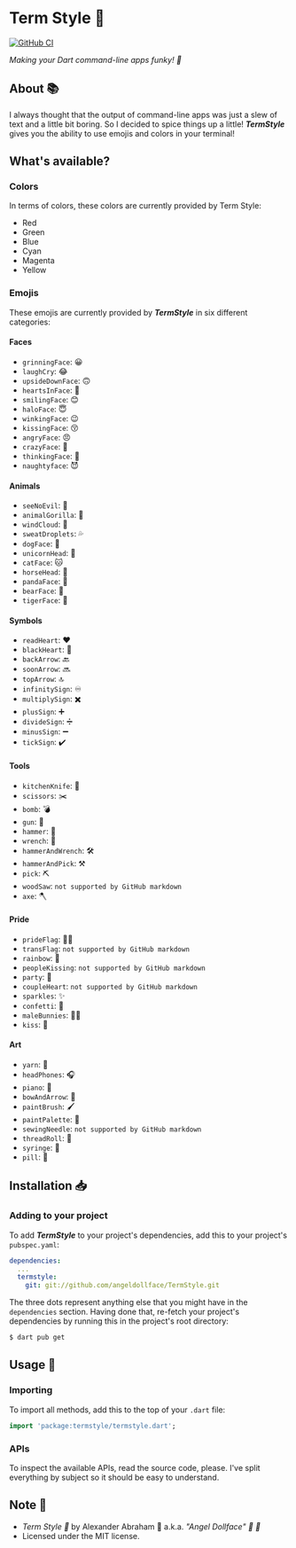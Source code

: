 # Term Style :dancer:

[![GitHub CI](https://github.com/angeldollface/termstyle/actions/workflows/dart.yml/badge.svg)](https://github.com/angeldollface/termstyle/actions)

*Making your Dart command-line apps funky! :dancer:*

## About :books:

I always thought that the output of command-line apps was just a slew of text and a little bit boring. So I decided to spice things up a little! ***TermStyle*** gives you the ability to use emojis and colors in your terminal!

## What's available?

### Colors

In terms of colors, these colors are currently provided by Term Style:

- Red
- Green
- Blue
- Cyan
- Magenta
- Yellow

### Emojis

These emojis are currently provided by ***TermStyle*** in six different categories:

#### Faces
- `grinningFace`: :grinning:
- `laughCry`: :joy:
- `upsideDownFace`: :upside_down_face:
- `heartsInFace`: :smiling_face_with_three_hearts:
- `smilingFace`: :blush:
- `haloFace`: :innocent:
- `winkingFace`: :wink:
- `kissingFace`: :kissing_closed_eyes:
- `angryFace`: :angry:
- `crazyFace`: :zany_face:
- `thinkingFace`: :thinking:
- `naughtyface`: :smiling_imp:

#### Animals
- `seeNoEvil`: :see_no_evil:
- `animalGorilla`: :gorilla:
- `windCloud`: :dash:
- `sweatDroplets`: :sweat_drops:
- `dogFace`: :dog:
- `unicornHead`: :unicorn:
- `catFace`: :cat:
- `horseHead`: :horse:
- `pandaFace`: :panda_face:
- `bearFace`: :bear:
- `tigerFace`: :tiger:

#### Symbols
- `readHeart`: :heart:
- `blackHeart`: :black_heart:
- `backArrow`: :back:
- `soonArrow`: :soon:
- `topArrow`: :top:
- `infinitySign`: :infinity:
- `multiplySign`: :heavy_multiplication_x:
- `plusSign`: :heavy_plus_sign:
- `divideSign`: :heavy_division_sign:
- `minusSign`: :heavy_minus_sign:
- `tickSign`: :heavy_check_mark:

#### Tools

- `kitchenKnife`: :knife:
- `scissors`: :scissors:
- `bomb`: :bomb:
- `gun`: :gun:
- `hammer`: :hammer:
- `wrench`: :wrench:
- `hammerAndWrench`: :hammer_and_wrench:
- `hammerAndPick`: :hammer_and_pick:
- `pick`: :pick:
- `woodSaw`: `not supported by GitHub markdown`
- `axe`: :axe:

#### Pride

- `prideFlag`: :rainbow_flag:
- `transFlag`: `not supported by GitHub markdown`
- `rainbow`: :rainbow:
- `peopleKissing`: `not supported by GitHub markdown`
- `party`: :tada:
- `coupleHeart`: `not supported by GitHub markdown`
- `sparkles`: :sparkles:
- `confetti`: :confetti_ball:
- `maleBunnies`: :dancing_men:
- `kiss`: :kiss:

#### Art
- `yarn`: :yarn:
- `headPhones`: :headphones:
- `piano`: :musical_keyboard:
- `bowAndArrow`: :bow_and_arrow:
- `paintBrush`: :paintbrush:
- `paintPalette`: :art:
- `sewingNeedle`: `not supported by GitHub markdown`
- `threadRoll`: :thread:
- `syringe`: :syringe:
- `pill`: :pill:

## Installation :inbox_tray:

### Adding to your project

To add ***TermStyle*** to your project's dependencies, add this to your project's `pubspec.yaml`:

```YAML
dependencies:
  ...
  termstyle:
    git: git://github.com/angeldollface/TermStyle.git
```

The three dots represent anything else that you might have in the `dependencies` section.
Having done that, re-fetch your project's dependencies by running this in the project's root directory:

```bash
$ dart pub get
```

## Usage :hammer:

### Importing

To import all methods, add this to the top of your `.dart` file:

```dart
import 'package:termstyle/termstyle.dart';
```

### APIs

To inspect the available APIs, read the source code, please. I've split everything by subject so it should be easy to understand.

## Note :scroll:

- *Term Style :dancer:* by Alexander Abraham :black_heart: a.k.a. *"Angel Dollface" :dolls: :ribbon:*
- Licensed under the MIT license.
